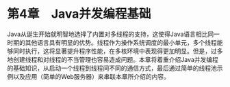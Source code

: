 # 第4章　Java并发编程基础

Java从诞生开始就明智地选择了内置对多线程的支持，这使得Java语言相比同一时期的其他语言具有明显的优势。线程作为操作系统调度的最小单元，多个线程能够同时执行，这将显著提升程序性能，在多核环境中表现得更加明显。但是，过多地创建线程和对线程的不当管理也容易造成问题。本章将着重介绍Java并发编程的基础知识，从启动一个线程到线程间不同的通信方式，最后通过简单的线程池示例以及应用（简单的Web服务器）来串联本章所介绍的内容。